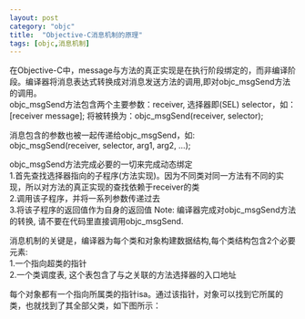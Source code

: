 ```yaml
---
layout: post
category: "objc"
title:  "Objective-C消息机制的原理"
tags: [objc,消息机制]
---
```

在Objective-C中，message与方法的真正实现是在执行阶段绑定的，而非编译阶段。编译器将消息表达式转换成对消息发送方法的调用,即对objc_msgSend方法的调用。  
objc_msgSend方法包含两个主要参数：receiver, 选择器即(SEL) selector，如：  
[receiver message]; 将被转换为：objc_msgSend(receiver, selector);  

消息包含的参数也被一起传递给objc_msgSend，如:  
objc_msgSend(receiver, selector, arg1, arg2, …);  

objc_msgSend方法完成必要的一切来完成动态绑定  
1.首先查找选择器指向的子程序(方法实现)。因为不同类对同一方法有不同的实现，所以对方法的真正实现的查找依赖于receiver的类  
2.调用该子程序，并将一系列参数传递过去  
3.将该子程序的返回值作为自身的返回值
Note: 编译器完成对objc_msgSend方法的转换, 请不要在代码里直接调用objc_msgSend.

消息机制的关键是，编译器为每个类和对象构建数据结构,每个类结构包含2个必要元素:  
1.一个指向超类的指针  
2.一个类调度表, 这个表包含了与之关联的方法选择器的入口地址  

每个对象都有一个指向所属类的指针isa。通过该指针，对象可以找到它所属的类，也就找到了其全部父类，如下图所示：


